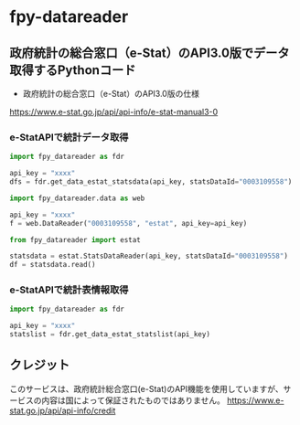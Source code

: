 # fpy-datareader

## 政府統計の総合窓口（e-Stat）のAPI3.0版でデータ取得するPythonコード

- 政府統計の総合窓口（e-Stat）のAPI3.0版の仕様

https://www.e-stat.go.jp/api/api-info/e-stat-manual3-0

### e-StatAPIで統計データ取得
```Python
import fpy_datareader as fdr

api_key = "xxxx"
dfs = fdr.get_data_estat_statsdata(api_key, statsDataId="0003109558")
```

```Python
import fpy_datareader.data as web

api_key = "xxxx"
f = web.DataReader("0003109558", "estat", api_key=api_key)
```

```Python
from fpy_datareader import estat

statsdata = estat.StatsDataReader(api_key, statsDataId="0003109558")
df = statsdata.read()
```

### e-StatAPIで統計表情報取得
```Python
import fpy_datareader as fdr

api_key = "xxxx"
statslist = fdr.get_data_estat_statslist(api_key)
```

## クレジット
このサービスは、政府統計総合窓口(e-Stat)のAPI機能を使用していますが、サービスの内容は国によって保証されたものではありません。
https://www.e-stat.go.jp/api/api-info/credit
